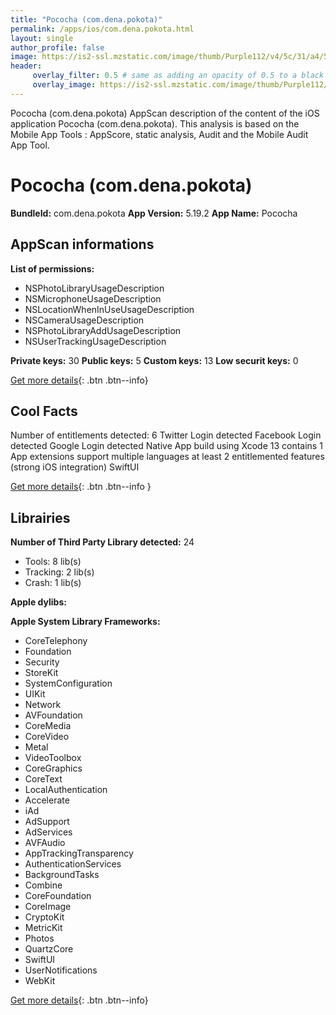 ```yaml
---
title: "Pococha (com.dena.pokota)"
permalink: /apps/ios/com.dena.pokota.html
layout: single
author_profile: false
image: https://is2-ssl.mzstatic.com/image/thumb/Purple112/v4/5c/31/a4/5c31a4a1-2693-8700-d416-51ad6fd39999/AppIcon-1x_U007emarketing-0-5-0-85-220.png/512x512bb.jpg
header: 
     overlay_filter: 0.5 # same as adding an opacity of 0.5 to a black background
     overlay_image: https://is2-ssl.mzstatic.com/image/thumb/Purple112/v4/5c/31/a4/5c31a4a1-2693-8700-d416-51ad6fd39999/AppIcon-1x_U007emarketing-0-5-0-85-220.png/512x512bb.jpg
---
```

Pococha (com.dena.pokota) AppScan description of the content of the iOS application Pococha (com.dena.pokota). This analysis is based on the Mobile App Tools : AppScore, static analysis, Audit and the Mobile Audit App Tool.

# Pococha (com.dena.pokota)

**BundleId:** com.dena.pokota
**App Version:** 5.19.2
**App Name:** Pococha


## AppScan informations 

**List of permissions:** 
- NSPhotoLibraryUsageDescription
- NSMicrophoneUsageDescription
- NSLocationWhenInUseUsageDescription
- NSCameraUsageDescription
- NSPhotoLibraryAddUsageDescription
- NSUserTrackingUsageDescription
  
  
**Private keys:** 30
**Public keys:** 5
**Custom keys:** 13
**Low securit keys:** 0
  
[Get more details](/pricing.html){: .btn .btn--info}

## Cool Facts

Number of entitlements detected: 6
Twitter Login detected
Facebook Login detected
Google Login detected
Native App
build using Xcode 13
contains 1 App extensions
support multiple languages
at least 2 entitlemented features (strong iOS integration)
SwiftUI
  
[Get more details](/pricing.html){: .btn .btn--info }

## Librairies 
**Number of Third Party Library detected:** 24
- Tools: 8 lib(s)
- Tracking: 2 lib(s)
- Crash: 1 lib(s)


**Apple dylibs:**


**Apple System Library Frameworks:**
- CoreTelephony
- Foundation
- Security
- StoreKit
- SystemConfiguration
- UIKit
- Network
- AVFoundation
- CoreMedia
- CoreVideo
- Metal
- VideoToolbox
- CoreGraphics
- CoreText
- LocalAuthentication
- Accelerate
- iAd
- AdSupport
- AdServices
- AVFAudio
- AppTrackingTransparency
- AuthenticationServices
- BackgroundTasks
- Combine
- CoreFoundation
- CoreImage
- CryptoKit
- MetricKit
- Photos
- QuartzCore
- SwiftUI
- UserNotifications
- WebKit


  
[Get more details](/pricing.html){: .btn .btn--info}

